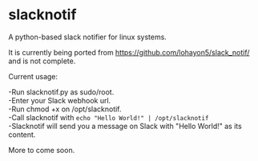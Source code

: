 # slacknotif
A python-based slack notifier for linux systems. 

It is currently being ported from https://github.com/lohayon5/slack_notif/ and is not complete. 

Current usage: 

-Run slacknotif.py as sudo/root.  
-Enter your Slack webhook url.  
-Run chmod +x on /opt/slacknotif.  
-Call slacknotif with ```echo "Hello World!" | /opt/slacknotif```  
-Slacknotif will send you a message on Slack with "Hello World!" as its content.  

More to come soon.
